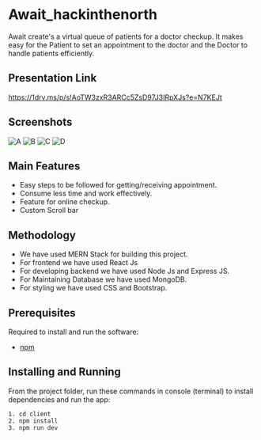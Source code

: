 # Await_hackinthenorth
Await create's a virtual queue of patients for a doctor checkup. It makes easy for the Patient to set an appointment to the doctor and the Doctor to handle patients efficiently.

## Presentation Link
https://1drv.ms/p/s!AoTW3zxR3ARCc5ZsD97J3IRpXJs?e=N7KEJt

## Screenshots
![A](https://user-images.githubusercontent.com/64153988/102697713-f1241e80-425d-11eb-8ad0-745cb36675b9.jpeg)
![B](https://user-images.githubusercontent.com/64153988/102697716-f3867880-425d-11eb-9949-58c1cc90e4de.jpeg)
![C](https://user-images.githubusercontent.com/64153988/102697719-f5e8d280-425d-11eb-8d0c-1777535af76c.jpeg)
![D](https://user-images.githubusercontent.com/64153988/102697720-f84b2c80-425d-11eb-86b7-90c418a4b8fc.jpeg)


## Main Features
- Easy steps to be followed for getting/receiving appointment.
- Consume less time and work effectively.
- Feature for online checkup.
- Custom Scroll bar

## Methodology
- We have used MERN Stack for building this project.
- For frontend we have used React Js
- For developing backend we have used Node Js and Express JS.
- For Maintaining Database we have used MongoDB.
- For styling we have used CSS and Bootstrap.

## Prerequisites
Required to install and run the software:

 * [npm](https://www.npmjs.com/get-npm)


## Installing and Running

From the project folder, run these commands in console (terminal) to install dependencies and run the app:
```
1. cd client
2. npm install
3. npm run dev
